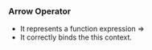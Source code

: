 ### Arrow Operator

- It represents a function expression => 
- It correctly binds the this  context.
